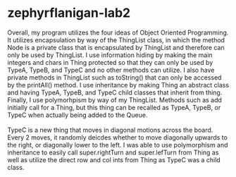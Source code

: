 # zephyrflanigan-lab2
Overall, my program utilizes the four ideas of Object Oriented Programming. It utilizes encapsulation by way of the ThingList class, in which the method Node is a private class that is encapsulated by ThingList and therefore can only be used by ThingList. I use information hiding by making the main integers and chars in Thing protected so that they can only be used by TypeA, TypeB, and TypeC and no other methods can utilize. I also have private methods in ThingList such as toString() that can only be accessed by the printAll() method. I use inheritance by making Thing an abstract class and having TypeA, TypeB, and TypeC child classes that inherit from thing. Finally, I use polymorhpism by way of my ThingList. Methods such as add initially call for a Thing, but this thing can be recalled as TypeA, TypeB, or TypeC when actually being added to the Queue.  
<br/>
TypeC is a new thing that moves in diagonal motions across the board. Every 2 moves, it randomly deicdes whether to move diagonally upwards to the right, or diagonally lower to the left. I was able to use polymorphism and inheritance to easily call super.rightTurn and super.lefTurn from Thing as well as utilize the direct row and col ints from Thing as TypeC was a child class.
